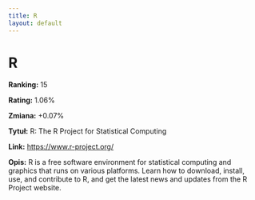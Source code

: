 ```yaml
---
title: R
layout: default
---
```


# R

**Ranking:** 15

**Rating:** 1.06%

**Zmiana:** +0.07%

**Tytuł:** R: The R Project for Statistical Computing

**Link:** https://www.r-project.org/

**Opis:** R is a free software environment for statistical computing and graphics that runs on various platforms. Learn how to download, install, use, and contribute to R, and get the latest news and updates from the R Project website.

